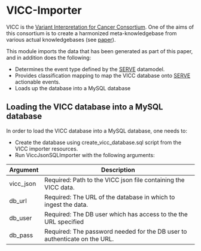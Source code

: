 # VICC-Importer

VICC is the [Variant Interpretation for Cancer Consortium](https://cancervariants.org). 
One of the aims of this consortium is to create a harmonized meta-knowledgebase from various actual knowledgebases (see [paper](http://dx.doi.org/10.1038/s41588-020-0603-8)).

This module imports the data that has been generated as part of this paper, and in addition does the following:
 *  Determines the event type defined by the [SERVE](../serve/README.md) datamodel.
 *  Provides classification mapping to map the VICC database onto [SERVE](../serve/README.md) actionable events.
 *  Loads up the database into a MySQL database
 
## Loading the VICC database into a MySQL database

In order to load the VICC database into a MySQL database, one needs to:
 * Create the database using create_vicc_database.sql script from the VICC importer resources.
 * Run ViccJsonSQLImporter with the following arguments:
 
Argument  | Description
---|---
vicc_json  | Required: Path to the VICC json file containing the VICC data.
db_url | Required: The URL of the database in which to ingest the data.
db_user | Required: The DB user which has access to the the URL specified
db_pass | Required: The password needed for the DB user to authenticate on the URL.
